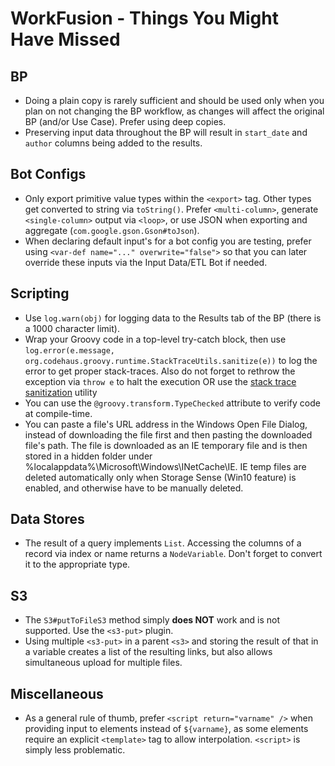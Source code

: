 # WorkFusion - Things You Might Have Missed

## BP 
- Doing a plain copy is rarely sufficient and should be used only when you plan on not changing the BP workflow, as changes will affect the original BP (and/or Use Case). Prefer using deep copies.
- Preserving input data throughout the BP will result in `start_date` and `author` columns being added to the results. 

## Bot Configs
- Only export primitive value types within the `<export>` tag. Other types get converted to string via `toString()`. Prefer `<multi-column>`, generate `<single-column>` output via `<loop>`, or use JSON when exporting and aggregate (`com.google.gson.Gson#toJson`).
- When declaring default input's for a bot config you are testing, prefer using `<var-def name="..." overwrite="false">` so that you can later override these inputs via the Input Data/ETL Bot if needed. 

## Scripting
- Use `log.warn(obj)` for logging data to the Results tab of the BP (there is a 1000 character limit). 
- Wrap your Groovy code in a top-level try-catch block, then use `log.error(e.message, org.codehaus.groovy.runtime.StackTraceUtils.sanitize(e))` to log the error to get proper stack-traces. Also do not forget to rethrow the exception via `throw e` to halt the execution OR use the [stack trace sanitization](https://github.com/veselink1/WorkFusion-Reusable-Bot-Tasks/blob/master/scripts/sanitize-stacktraces.groovy) utility
- You can use the `@groovy.transform.TypeChecked` attribute to verify code at compile-time. 
- You can paste a file's URL address in the Windows Open File Dialog, instead of downloading the file first and then pasting the downloaded file's path. The file is downloaded as an IE temporary file and is then stored in a hidden folder under %localappdata%\Microsoft\Windows\INetCache\IE\. IE temp files are deleted automatically only when Storage Sense (Win10 feature) is enabled, and otherwise have to be manually deleted.

## Data Stores
- The result of a query implements `List`. Accessing the columns of a record via index or name returns a `NodeVariable`. Don't forget to convert it to the appropriate type.


## S3
- The `S3#putToFileS3` method simply **does NOT** work and is not supported. Use the `<s3-put>` plugin. 
- Using multiple `<s3-put>` in a parent `<s3>` and storing the result of that in a variable creates a list of the resulting links, but also allows simultaneous upload for multiple files.


## Miscellaneous
- As a general rule of thumb, prefer `<script return="varname" />` when providing input to elements instead of `${varname}`, as some elements require an explicit `<template>` tag to allow interpolation. `<script>` is simply less problematic. 
